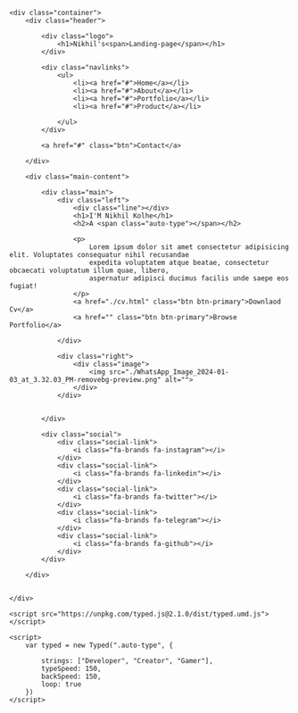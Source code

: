 <!DOCTYPE html>
<html lang="en">

<head>
    <meta charset="UTF-8">
    <meta http-equiv="X-UA-Compatible" content="IE=edge">
    <meta name="viewport" content="width=device-width, initial-scale=1.0">
    <title>Portfolio website Landing Page</title>
    <link rel="stylesheet" href="./style.css">
    <link rel="stylesheet" href="https://cdnjs.cloudflare.com/ajax/libs/font-awesome/6.5.1/css/all.min.css"
        integrity="sha512-DTOQO9RWCH3ppGqcWaEA1BIZOC6xxalwEsw9c2QQeAIftl+Vegovlnee1c9QX4TctnWMn13TZye+giMm8e2LwA=="
        crossorigin="anonymous" referrerpolicy="no-referrer" />
        <link rel="stylesheet" href="./cv.html">
</head>

<body>

    <div class="container">
        <div class="header">

            <div class="logo">
                <h1>Nikhil's<span>Landing-page</span></h1>
            </div>

            <div class="navlinks">
                <ul>
                    <li><a href="#">Home</a></li>
                    <li><a href="#">About</a></li>
                    <li><a href="#">Portfolio</a></li>
                    <li><a href="#">Product</a></li>

                </ul>
            </div>

            <a href="#" class="btn">Contact</a>

        </div>

        <div class="main-content">

            <div class="main">
                <div class="left">
                    <div class="line"></div>
                    <h1>I'M Nikhil Kolhe</h1>
                    <h2>A <span class="auto-type"></span></h2>

                    <p>
                        Lorem ipsum dolor sit amet consectetur adipisicing elit. Voluptates consequatur nihil recusandae
                        expedita voluptatem atque beatae, consectetur obcaecati voluptatum illum quae, libero,
                        aspernatur adipisci ducimus facilis unde saepe eos fugiat!
                    </p>
                    <a href="./cv.html" class="btn btn-primary">Downlaod Cv</a>
                    <a href="" class="btn btn-primary">Browse Portfolio</a>

                </div>

                <div class="right">
                    <div class="image">
                        <img src="./WhatsApp_Image_2024-01-03_at_3.32.03_PM-removebg-preview.png" alt="">
                    </div>
                </div>


            </div>

            <div class="social">
                <div class="social-link">
                    <i class="fa-brands fa-instagram"></i>
                </div>
                <div class="social-link">
                    <i class="fa-brands fa-linkedin"></i>
                </div>
                <div class="social-link">
                    <i class="fa-brands fa-twitter"></i>
                </div>
                <div class="social-link">
                    <i class="fa-brands fa-telegram"></i>
                </div>
                <div class="social-link">
                    <i class="fa-brands fa-github"></i>
                </div>
            </div>

        </div>


    </div>

    <script src="https://unpkg.com/typed.js@2.1.0/dist/typed.umd.js"></script>

    <script>
        var typed = new Typed(".auto-type", {

            strings: ["Developer", "Creator", "Gamer"],
            typeSpeed: 150,
            backSpeed: 150,
            loop: true
        })
    </script>

</body>
